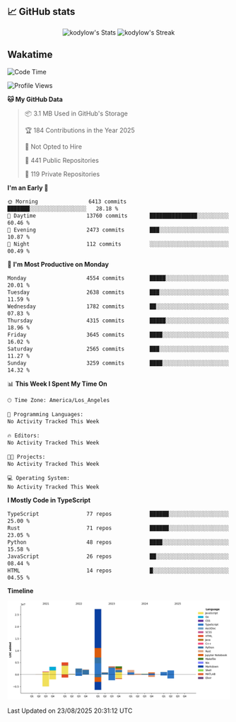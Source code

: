 ## 📈 GitHub stats
<!--START_SECTION:github-->
<div class="badges-githubstats">
  <p align="center">
    <img src="https://github-readme-stats.vercel.app/api?username=kodylow&theme=tokyonight&show_icons=true&hide_border=true&count_private=true" alt="kodylow's Stats" height="165">
    <img src="https://github-readme-streak-stats.herokuapp.com/?user=kodylow&theme=tokyonight&hide_border=true" alt="kodylow's Streak" height="165">
  </p>
</div>
<!--END_SECTION:github-->

## Wakatime 
<!--START_SECTION:waka-->
![Code Time](http://img.shields.io/badge/Code%20Time-1%2C294%20hrs%2031%20mins-blue)

![Profile Views](http://img.shields.io/badge/Profile%20Views-0-blue)

**🐱 My GitHub Data** 

> 📦 3.1 MB Used in GitHub's Storage 
 > 
> 🏆 184 Contributions in the Year 2025
 > 
> 🚫 Not Opted to Hire
 > 
> 📜 441 Public Repositories 
 > 
> 🔑 119 Private Repositories 
 > 
**I'm an Early 🐤** 

```text
🌞 Morning                6413 commits        ███████░░░░░░░░░░░░░░░░░░   28.18 % 
🌆 Daytime                13760 commits       ███████████████░░░░░░░░░░   60.46 % 
🌃 Evening                2473 commits        ███░░░░░░░░░░░░░░░░░░░░░░   10.87 % 
🌙 Night                  112 commits         ░░░░░░░░░░░░░░░░░░░░░░░░░   00.49 % 
```
📅 **I'm Most Productive on Monday** 

```text
Monday                   4554 commits        █████░░░░░░░░░░░░░░░░░░░░   20.01 % 
Tuesday                  2638 commits        ███░░░░░░░░░░░░░░░░░░░░░░   11.59 % 
Wednesday                1782 commits        ██░░░░░░░░░░░░░░░░░░░░░░░   07.83 % 
Thursday                 4315 commits        █████░░░░░░░░░░░░░░░░░░░░   18.96 % 
Friday                   3645 commits        ████░░░░░░░░░░░░░░░░░░░░░   16.02 % 
Saturday                 2565 commits        ███░░░░░░░░░░░░░░░░░░░░░░   11.27 % 
Sunday                   3259 commits        ████░░░░░░░░░░░░░░░░░░░░░   14.32 % 
```


📊 **This Week I Spent My Time On** 

```text
🕑︎ Time Zone: America/Los_Angeles

💬 Programming Languages: 
No Activity Tracked This Week

🔥 Editors: 
No Activity Tracked This Week

🐱‍💻 Projects: 
No Activity Tracked This Week

💻 Operating System: 
No Activity Tracked This Week
```

**I Mostly Code in TypeScript** 

```text
TypeScript               77 repos            ██████░░░░░░░░░░░░░░░░░░░   25.00 % 
Rust                     71 repos            ██████░░░░░░░░░░░░░░░░░░░   23.05 % 
Python                   48 repos            ████░░░░░░░░░░░░░░░░░░░░░   15.58 % 
JavaScript               26 repos            ██░░░░░░░░░░░░░░░░░░░░░░░   08.44 % 
HTML                     14 repos            █░░░░░░░░░░░░░░░░░░░░░░░░   04.55 % 
```



**Timeline**

![Lines of Code chart](https://raw.githubusercontent.com/Kodylow/Kodylow/master/assets/bar_graph.png)


 Last Updated on 23/08/2025 20:31:12 UTC
<!--END_SECTION:waka-->
